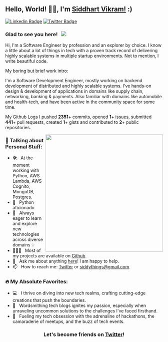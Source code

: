 ## Hello, World! 👋👋, I'm [Siddhart Vikram!](https://twitter.com/siddythings)  :)
<!-- and you've reached my Dev space on the WWW -->

<!-- [![Website Badge](https://img.shields.io/badge/Website-3b5998?style=flat-square&logo=google-chrome&logoColor=white)](https://vikrantbhat.com/) -->

[![Linkedin Badge](https://img.shields.io/badge/LinkedIn-0077B5?style=for-the-badge&logo=linkedin&logoColor=white)](https://linkedin.com/in/siddythings)
[![Twitter Badge](https://img.shields.io/badge/Twitter-1DA1F2?style=for-the-badge&logo=twitter&logoColor=white)](https://twitter.com/siddythings)
<!-- [![Dev.to Badge](https://img.shields.io/badge/dev.to-0A0A0A?style=for-the-badge&logo=dev.to&logoColor=white)](https://dev.to/siddythings/) -->
<!-- [![Hashnode Badge](https://img.shields.io/badge/Hashnode-2962FF?style=for-the-badge&logo=hashnode&logoColor=white)](https://vikrantbhat.hashnode.dev/) -->

### Glad to see you here! &nbsp; ![](https://visitor-badge.glitch.me/badge?page_id=siddythings.siddythings&style=flat-square&color=0088cc)


Hi, I'm a Software Engineer by profession and an explorer by choice. I know a little about a lot of things in tech with a proven track record of delivering highly scalable systems in multiple startup environments. Not to mention, I write beautiful code. 

My boring but brief work intro:

I'm a Software Development Engineer, mostly working on backend development of distributed and highly scalable systems. I've hands-on design & development of applications in domains like supply chain, networking, banking & payments. Also familiar with domains like automobile and health-tech, and have been active in the community space for some time.


My Github Logs I pushed **2351**+ commits, opened **1**+ issues, submitted **441**+ pull requests, created **1**+ gists and contributed to **2**+ public repositories.


<img align="right" width="375" alt="" src="https://media4.giphy.com/media/PxSFAnuubLkSA/giphy.gif" />

### 🚀 Talking about Personal Stuff:

- 🛠 &nbsp; At the moment working with Python, AWS Lambda, AWS Cognito, MongoDB, Postgres.
- 🐍 &nbsp; Python aficionado
- 🌱 &nbsp; Always eager to learn and explore new technologies across diverse domains 💡
- 👨🏻‍💻 &nbsp; Most of my projects are available on [Github](https://github.com/siddythings).
- 💬 &nbsp; Ask me about anything [here](https://github.com/siddythings/siddythings/issues/1)! I am happy to help.
- 📫 &nbsp; How to reach me: [Twitter](https://twitter.com/siddythings) or siddythings@gmail.com.
<!-- - 📝 &nbsp; Checkout my [Resume](https://github.com/siddythings/siddythings/blob/master/resume.pdf). (Haven't update it in a while, but here you go) -->
<!-- - 🚀 &nbsp; I’m currently learning Full Stack Development. -->

### 🔥 My Absolute Favorites:

- 💻 &nbsp; I thrive on diving into new tech realms, crafting cutting-edge creations that push the boundaries.
- 📰 &nbsp; Wordsmithing tech blogs ignites my passion, especially when unraveling uncommon solutions to the challenges I've faced firsthand.
- 🍕 &nbsp; Fueling my tech obsession with the adrenaline of hackathons, the camaraderie of meetups, and the buzz of tech events.


<div align="center">

### Let's become friends on [Twitter](https://twitter.com/siddythings)!

</div>
